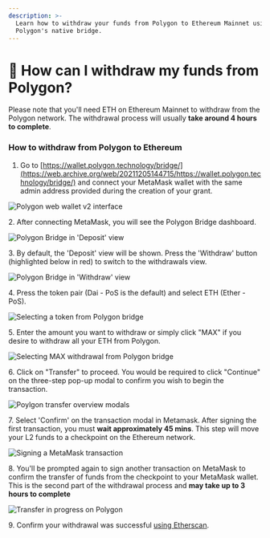 ```yaml
---
description: >-
  Learn how to withdraw your funds from Polygon to Ethereum Mainnet using
  Polygon's native bridge.
---
```


# 🏧 How can I withdraw my funds from Polygon?

Please note that you'll need ETH on Ethereum Mainnet to withdraw from the Polygon network. The withdrawal process will usually **take around 4 hours to complete**.&#x20;

### How to withdraw from Polygon to Ethereum

1. Go to [https://wallet.polygon.technology/bridge/](https://web.archive.org/web/20211205144715/https://wallet.polygon.technology/bridge/) and connect your MetaMask wallet with the same admin address provided during the creation of your grant.

![Polygon web wallet v2 interface](../../.gitbook/assets/polygon-web-login)

2\. After connecting MetaMask, you will see the Polygon Bridge dashboard.

![Polygon Bridge in 'Deposit' view](../../.gitbook/assets/polygon-bridge-dashboard-deault)

3\. By default, the 'Deposit' view will be shown. Press the 'Withdraw' button (highlighted below in red) to switch to the withdrawals view.

![Polygon Bridge in 'Withdraw' view](<../../.gitbook/assets/Screenshot 2022-05-09 at 22.17.18.png>)



4\. Press the token pair (Dai - PoS is the default) and select ETH (Ether - PoS).

![Selecting a token from Polygon bridge](<../../.gitbook/assets/Screenshot 2022-05-09 at 22.18.23.png>)

5\. Enter the amount you want to withdraw or simply click "MAX" if you desire to withdraw all your ETH from Polygon.

![Selecting MAX withdrawal from Polygon bridge](../../.gitbook/assets/polygon-bridge-withdraw-max)

6\. Click on "Transfer" to proceed. You would be required to click "Continue" on the three-step pop-up modal to confirm you wish to begin the transaction.

![Poylgon transfer overview modals](../../.gitbook/assets/polygon-transfer-approval.png)

7\. Select 'Confirm' on the transaction modal in Metamask. After signing the first transaction, you must **wait approximately 45 mins**. This step will move your L2 funds to a checkpoint on the Ethereum network.

![Signing a MetaMask transaction](<../../.gitbook/assets/Screenshot 2022-05-09 at 22.37.44.png>)

8\. You'll be prompted again to sign another transaction on MetaMask to confirm the transfer of funds from the checkpoint to your MetaMask wallet. This is the second part of the withdrawal process and **may take up to 3 hours to complete**

![Transfer in progress on Polygon](../../.gitbook/assets/image.png)

9\. Confirm your withdrawal was successful [using Etherscan](https://etherscan.io).
